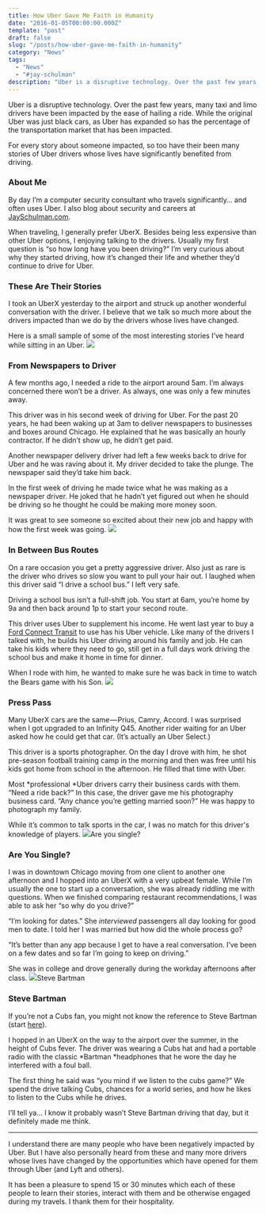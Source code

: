 ```yaml
---
title: How Uber Gave Me Faith in Humanity
date: "2016-01-05T00:00:00.000Z"
template: "post"
draft: false
slug: "/posts/how-uber-gave-me-faith-in-humanity"
category: "News"
tags:
  - "News"
  - "#jay-schulman"
description: "Uber is a disruptive technology. Over the past few years, many taxi and limo drivers have been impacted by the ease of hailing a ride…"
---
```



Uber is a disruptive technology. Over the past few years, many taxi and limo drivers have been impacted by the ease of hailing a ride. While the original Uber was just black cars, as Uber has expanded so has the percentage of the transportation market that has been impacted.

For every story about someone impacted, so too have their been many stories of Uber drivers whose lives have significantly benefited from driving.

### About Me

By day I’m a computer security consultant who travels significantly… and often uses Uber. I also blog about security and careers at [JaySchulman.com](https://www.jayschulman.com).

When traveling, I generally prefer UberX. Besides being less expensive than other Uber options, I enjoying talking to the drivers. Usually my first question is “so how long have you been driving?” I’m very curious about why they started driving, how it’s changed their life and whether they’d continue to drive for Uber.

### These Are Their Stories

I took an UberX yesterday to the airport and struck up another wonderful conversation with the driver. I believe that we talk so much more about the drivers impacted than we do by the drivers whose lives have changed.

Here is a small sample of some of the most interesting stories I’ve heard while sitting in an Uber.
![](__GHOST_URL__/content/images/max/800/1-qzkTcwJZK6DOHF01AWyR3A.jpg)
### From Newspapers to Driver

A few months ago, I needed a ride to the airport around 5am. I’m always concerned there won’t be a driver. As always, one was only a few minutes away.

This driver was in his second week of driving for Uber. For the past 20 years, he had been waking up at 3am to deliver newspapers to businesses and boxes around Chicago. He explained that he was basically an hourly contractor. If he didn’t show up, he didn’t get paid.

Another newspaper delivery driver had left a few weeks back to drive for Uber and he was raving about it. My driver decided to take the plunge. The newspaper said they’d take him back.

In the first week of driving he made twice what he was making as a newspaper driver. He joked that he hadn’t yet figured out when he should be driving so he thought he could be making more money soon.

It was great to see someone so excited about their new job and happy with how the first week was going.
![](__GHOST_URL__/content/images/max/800/1-2SuQhqArfDVE4mE3LB6_6g.jpg)
### In Between Bus Routes

On a rare occasion you get a pretty aggressive driver. Also just as rare is the driver who drives so slow you want to pull your hair out. I laughed when this driver said “I drive a school bus.” I left very safe.

Driving a school bus isn’t a full-shift job. You start at 6am, you’re home by 9a and then back around 1p to start your second route.

This driver uses Uber to supplement his income. He went last year to buy a [Ford Connect Transit](http://www.ford.com/trucks/transitconnect/) to use has his Uber vehicle. Like many of the drivers I talked with, he builds his Uber driving around his family and job. He can take his kids where they need to go, still get in a full days work driving the school bus and make it home in time for dinner.

When I rode with him, he wanted to make sure he was back in time to watch the Bears game with his Son.
![](__GHOST_URL__/content/images/max/800/1-0DXEq6hD0FzRRV4Mc4Pk4g.jpg)
### Press Pass

Many UberX cars are the same — Prius, Camry, Accord. I was surprised when I got upgraded to an Infinity Q45. Another rider waiting for an Uber asked how he could get that car. (It’s actually an Uber Select.)

This driver is a sports photographer. On the day I drove with him, he shot pre-season football training camp in the morning and then was free until his kids got home from school in the afternoon. He filled that time with Uber.

Most *professional *Uber drivers carry their business cards with them. “Need a ride back?” In this case, the driver gave me his photography business card. “Any chance you’re getting married soon?” He was happy to photograph my family.

While it’s common to talk sports in the car, I was no match for this driver's knowledge of players.
![](__GHOST_URL__/content/images/max/800/1-f0u_FKqpYOzARcSw_xH5dw.jpg)Are you single?
### Are You Single?

I was in downtown Chicago moving from one client to another one afternoon and I hopped into an UberX with a very upbeat female. While I’m usually the one to start up a conversation, she was already riddling me with questions. When we finished comparing restaurant recommendations, I was able to ask her “so why do you drive?”

“I’m looking for dates.” She *interviewed* passengers all day looking for good men to date. I told her I was married but how did the whole process go?

“It’s better than any app because I get to have a real conversation. I’ve been on a few dates and so far I’m going to keep on driving.”

She was in college and drove generally during the workday afternoons after class.
![](__GHOST_URL__/content/images/max/800/1-_VtDWGos3-8AZzjy2urO0w.jpg)Steve Bartman
### Steve Bartman

If you’re not a Cubs fan, you might not know the reference to Steve Bartman (start [here](https://en.wikipedia.org/wiki/Steve_Bartman_incident)).

I hopped in an UberX on the way to the airport over the summer, in the height of Cubs fever. The driver was wearing a Cubs hat and had a portable radio with the classic *Bartman *headphones that he wore the day he interfered with a foul ball.

The first thing he said was “you mind if we listen to the cubs game?” We spend the drive talking Cubs, chances for a world series, and how he likes to listen to the Cubs while he drives.

I’ll tell ya… I know it probably wasn’t Steve Bartman driving that day, but it definitely made me think.

---

I understand there are many people who have been negatively impacted by Uber. But I have also personally heard from these and many more drivers whose lives have changed by the opportunities which have opened for them through Uber (and Lyft and others).

It has been a pleasure to spend 15 or 30 minutes which each of these people to learn their stories, interact with them and be otherwise engaged during my travels. I thank them for their hospitality.
